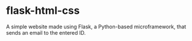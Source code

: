 # flask-html-css
A simple website made using Flask, a Python-based microframework, that sends an email to the entered ID.
